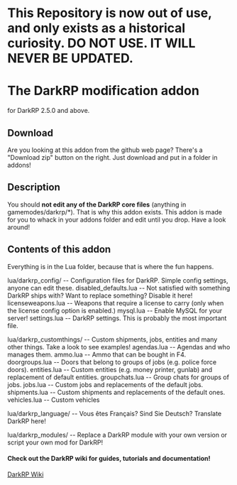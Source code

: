 This Repository is now out of use, and only exists as a historical curiosity. DO NOT USE. IT WILL NEVER BE UPDATED.
===

The DarkRP modification addon
==================
for DarkRP 2.5.0 and above.

## Download ##
Are you looking at this addon from the github web page? There's a "Download zip" button on the right.
Just download and put in a folder in addons!

## Description ##
You should **not edit any of the DarkRP core files** (anything in gamemodes/darkrp/*). That is why this addon exists.
This addon is made for you to whack in your addons folder and edit until you drop. Have a look around!

## Contents of this addon ##
Everything is in the Lua folder, because that is where the fun happens.


lua/darkrp_config/        -- Configuration files for DarkRP. Simple config settings, anyone can edit these.
	disabled_defaults.lua -- Not satisfied with something DarkRP ships with? Want to replace something? Disable it here!
	licenseweapons.lua    -- Weapons that require a license to carry (only when the license config option is enabled.)
	mysql.lua             -- Enable MySQL for your server!
	settings.lua          -- DarkRP settings. This is probably the most important file.

lua/darkrp_customthings/  -- Custom shipments, jobs, entities and many other things. Take a look to see examples!
	agendas.lua           -- Agendas and who manages them.
	ammo.lua              -- Ammo that can be bought in F4.
	doorgroups.lua        -- Doors that belong to groups of jobs (e.g. police force doors).
	entities.lua          -- Custom entities (e.g. money printer, gunlab) and replacement of default entities.
	groupchats.lua        -- Group chats for groups of jobs.
	jobs.lua              -- Custom jobs and replacements of the default jobs.
	shipments.lua         -- Custom shipments and replacements of the default ones.
	vehicles.lua          -- Custom vehicles

lua/darkrp_language/      -- Vous êtes Français? Sind Sie Deutsch? Translate DarkRP here!

lua/darkrp_modules/       -- Replace a DarkRP module with your own version or script your own mod for DarkRP!


#### Check out the DarkRP wiki for guides, tutorials and documentation! ####
[DarkRP Wiki](http://wiki.darkrp.com/index.php/Main_Page)
